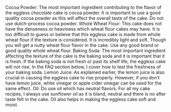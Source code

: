 Cocoa Powder: The most important ingredient contributing to the flavor of the eggless chocolate cake is cocoa powder. It is important to use a good quality cocoa powder as this will affect the overall taste of the cake. Do not use dutch-process cocoa powder.
Whole Wheat Flour: This cake does not have the denseness or heaviness which wheat flour cakes may have. It is too difficult to guess or believe that this eggless cake is made from whole wheat flour if the texture is considered. It is incredibly light and soft. Though you will get a nutty wheat flour flavor in the cake. Use any good brand or good quality whole wheat flour.
Baking Soda: The most important ingredient affecting the texture of the cake is the baking soda and it is important that it is fresh. If the baking soda is not fresh or past its shelf life, the eggless cake will not rise. In the FAQ section below, I cover how to test the freshness of your baking soda.
Lemon Juice: As explained earlier, the lemon juice is also crucial in causing the eggless cake to rise properly. However, if you don’t have lemon juice, white vinegar or apple cider vinegar can be used for the same effect.
Oil: Do use oil which has neutral flavors. For all my cake recipes, I always use sunflower oil as it is bland, neutral and there is no after taste felt in the cake. Oil also helps in making the eggless cake soft and moist.
